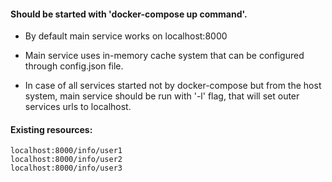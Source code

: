 #### Should be started with 'docker-compose up command'.
* By default main service works on localhost:8000
* Main service uses in-memory cache system that can be configured through config.json file.

* In case of all services started not by docker-compose but from the host system, main service should be run with '-l' flag, that will set outer services urls to localhost.

#### Existing resources:
    localhost:8000/info/user1
    localhost:8000/info/user2
    localhost:8000/info/user3